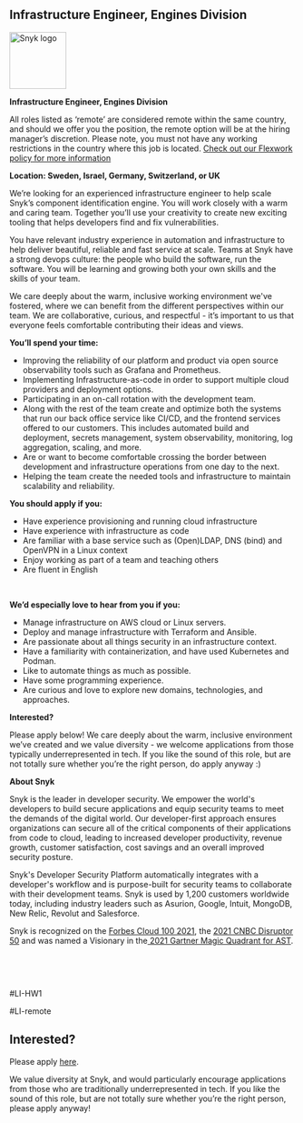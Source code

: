 Infrastructure Engineer, Engines Division
---

<img src="https://res.cloudinary.com/snyk/image/upload/v1537345894/press-kit/brand/logo-black.png" width="100" alt="Snyk logo" />

<p><strong>Infrastructure Engineer, Engines Division</strong></p>
<p><strong><span style="font-weight: 400;">All roles listed as ‘remote’ are considered remote within the same country, and should we offer you the position, the remote option will be at the hiring manager’s discretion. Please note, you must not have any working restrictions in the country where this job is located. </span><a href="https://snyk.io/blog/introducing-flex-work-the-future-of-work-at-snyk/"><span style="font-weight: 400;">Check out our Flexwork policy for more information</span></a></strong></p>
<p><strong>Location: Sweden, Israel, Germany, Switzerland, or UK</strong></p>
<p><span style="font-weight: 400;">We’re looking for an experienced infrastructure engineer to help scale Snyk’s component identification engine. You will work closely with a warm and caring team. Together you’ll use your creativity to create new exciting tooling that helps developers find and fix vulnerabilities.</span></p>
<p><span style="font-weight: 400;">You have relevant industry experience in automation and infrastructure to help deliver beautiful, reliable and fast service at scale. Teams at Snyk have a strong devops culture: the people who build the software, run the software. You will be learning and growing both your own skills and the skills of your team.&nbsp;</span></p>
<p><span style="font-weight: 400;">We care deeply about the warm, inclusive working environment we've fostered, where we can benefit from the different perspectives within our team. We are collaborative, curious, and respectful - it’s important to us that everyone feels comfortable contributing their ideas and views.</span></p>
<p><strong>You’ll spend your time:</strong></p>
<ul>
<li style="font-weight: 400;"><span style="font-weight: 400;">Improving the reliability of our platform and product via open source observability tools such as Grafana and Prometheus.</span></li>
<li style="font-weight: 400;"><span style="font-weight: 400;">Implementing Infrastructure-as-code in order to support multiple cloud providers and deployment options.</span></li>
<li style="font-weight: 400;"><span style="font-weight: 400;">Participating in an on-call rotation with the development team.&nbsp;</span></li>
<li style="font-weight: 400;"><span style="font-weight: 400;">Along with the rest of the team create and optimize both the systems that run our back office service like CI/CD, and the frontend services offered to our customers. This includes automated build and deployment, secrets management, system observability, monitoring, log aggregation, scaling, and more.</span></li>
<li style="font-weight: 400;"><span style="font-weight: 400;">Are or want to become comfortable crossing the border between development and infrastructure operations from one day to the next.</span></li>
<li style="font-weight: 400;"><span style="font-weight: 400;">Helping the team create the needed tools and infrastructure to maintain scalability and reliability.<br></span></li>
</ul>
<p><strong>You should apply if you:</strong></p>
<ul>
<li style="font-weight: 400;"><span style="font-weight: 400;">Have experience provisioning and running cloud infrastructure</span></li>
<li style="font-weight: 400;"><span style="font-weight: 400;">Have experience with infrastructure as code</span></li>
<li style="font-weight: 400;"><span style="font-weight: 400;">Are familiar with a base service such as (Open)LDAP, DNS (bind) and OpenVPN in a Linux context</span></li>
<li style="font-weight: 400;"><span style="font-weight: 400;">Enjoy working as part of a team and teaching others</span></li>
<li style="font-weight: 400;"><span style="font-weight: 400;">Are fluent in English</span></li>
</ul>
<p>&nbsp;</p>
<p><strong>We’d especially love to hear from you if you:</strong></p>
<ul>
<li style="font-weight: 400;"><span style="font-weight: 400;">Manage infrastructure on AWS cloud or Linux servers.</span></li>
<li style="font-weight: 400;"><span style="font-weight: 400;">Deploy and manage infrastructure with Terraform and Ansible.</span></li>
<li style="font-weight: 400;"><span style="font-weight: 400;">Are passionate about all things security in an infrastructure context.</span></li>
<li style="font-weight: 400;"><span style="font-weight: 400;">Have a familiarity with containerization, and have used Kubernetes and Podman.</span></li>
<li style="font-weight: 400;"><span style="font-weight: 400;">Like to automate things as much as possible.</span></li>
<li style="font-weight: 400;"><span style="font-weight: 400;">Have some programming experience.</span></li>
<li style="font-weight: 400;"><span style="font-weight: 400;">Are curious and love to explore new domains, technologies, and approaches.</span></li>
</ul>
<p><strong>Interested?</strong></p>
<p><span style="font-weight: 400;">Please apply below! We care deeply about the warm, inclusive environment we’ve created and we value diversity - we welcome applications from those typically underrepresented in tech. If you like the sound of this role, but are not totally sure whether you’re the right person, do apply anyway :)</span></p>
<p><strong>About Snyk</strong></p>
<p><span style="font-weight: 400;">Snyk is the leader in developer security. We empower the world's developers to build secure applications and equip security teams to meet the demands of the digital world. Our developer-first approach ensures organizations can secure all of the critical components of their applications from code to cloud, leading to increased developer productivity, revenue growth, customer satisfaction, cost savings and an overall improved security posture.&nbsp;</span></p>
<p><span style="font-weight: 400;">Snyk's Developer Security Platform automatically integrates with a developer's workflow and is purpose-built for security teams to collaborate with their development teams. Snyk is used by 1,200 customers worldwide today, including industry leaders such as Asurion, Google, Intuit, MongoDB, New Relic, Revolut and Salesforce.</span></p>
<p><span style="font-weight: 400;">Snyk is recognized on the </span><a href="https://www.forbes.com/cloud100/#6f24b5ba5f94"><span style="font-weight: 400;">Forbes Cloud 100 2021</span></a><span style="font-weight: 400;">, the </span><a href="https://www.cnbc.com/2021/05/25/these-are-the-2021-cnbc-disruptor-50-companies.html"><span style="font-weight: 400;">2021 CNBC Disruptor 50</span></a><span style="font-weight: 400;"> and was named a Visionary in the</span><a href="https://snyk.io/blog/snyk-visionary-2021-gartner-magic-quadrant-for-ast/"><span style="font-weight: 400;"> 2021 Gartner Magic Quadrant for AST</span></a><span style="font-weight: 400;">.</span></p>
<p><span style="font-weight: 400;">&nbsp;</span></p>
<p>&nbsp;</p>
<p><span style="font-weight: 400;">#LI-HW1</span></p>
<p><span style="font-weight: 400;">#LI-remote</span></p>

Interested?
---

Please apply [here](https://boards.greenhouse.io/snyk/jobs/5390415002#app).

We value diversity at Snyk, and would particularly encourage applications from those who are traditionally underrepresented in tech.
If you like the sound of this role, but are not totally sure whether you’re the right person, please apply anyway!
